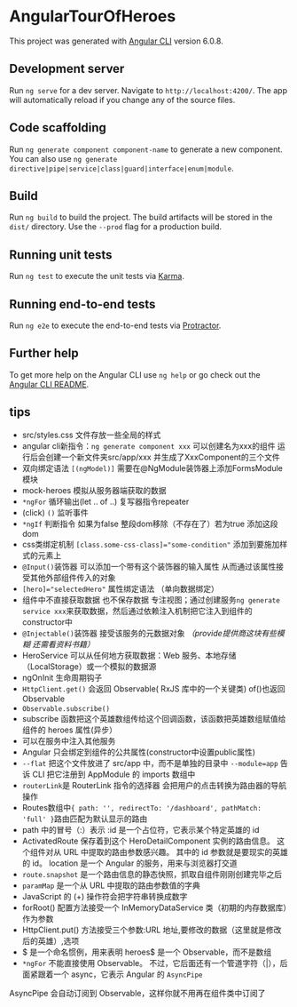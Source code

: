 # AngularTourOfHeroes

This project was generated with [Angular CLI](https://github.com/angular/angular-cli) version 6.0.8.

## Development server

Run `ng serve` for a dev server. Navigate to `http://localhost:4200/`. The app will automatically reload if you change any of the source files.

## Code scaffolding

Run `ng generate component component-name` to generate a new component. You can also use `ng generate directive|pipe|service|class|guard|interface|enum|module`.

## Build

Run `ng build` to build the project. The build artifacts will be stored in the `dist/` directory. Use the `--prod` flag for a production build.

## Running unit tests

Run `ng test` to execute the unit tests via [Karma](https://karma-runner.github.io).

## Running end-to-end tests

Run `ng e2e` to execute the end-to-end tests via [Protractor](http://www.protractortest.org/).

## Further help

To get more help on the Angular CLI use `ng help` or go check out the [Angular CLI README](https://github.com/angular/angular-cli/blob/master/README.md).

## tips
- src/styles.css 文件存放一些全局的样式
- angular cli新指令：`ng generate component xxx` 可以创建名为xxx的组件 
  运行后会创建一个新文件夹src/app/xxx 并生成了XxxComponent的三个文件
- 双向绑定语法 `[(ngModel)]` 需要在@NgModule装饰器上添加FormsModule模块
- mock-heroes 模拟从服务器端获取的数据
- `*ngFor` 循环输出(let .. of ..) 复写器指令repeater
- (click) `()` 监听事件
- `*ngIf` 判断指令 如果为false 整段dom移除（不存在了）若为true 添加这段dom
- css类绑定机制 `[class.some-css-class]="some-condition"` 添加到要施加样式的元素上
- `@Input()`装饰器 可以添加一个带有这个装饰器的输入属性 从而通过该属性接受其他外部组件传入的对象
- `[hero]="selectedHero"` 属性绑定语法 （单向数据绑定）
- 组件中不直接获取数据 也不保存数据 专注视图；通过创建服务`ng generate service xxx`来获取数据，然后通过依赖注入机制把它注入到组件的constructor中
- `@Injectable()`装饰器 接受该服务的元数据对象 _（provide提供商这块有些模糊 还需看资料书籍）_
- HeroService 可以从任何地方获取数据：Web 服务、本地存储（LocalStorage）或一个模拟的数据源
- ngOnInit 生命周期钩子
- `HttpClient.get()` 会返回 Observable( RxJS 库中的一个关键类) of()也返回Observable
- `Observable.subscribe()` 
- subscribe 函数把这个英雄数组传给这个回调函数，该函数把英雄数组赋值给组件的 heroes 属性(异步）
- 可以在服务中注入其他服务
- Angular 只会绑定到组件的公共属性(constructor中设置public属性)
- `--flat` 把这个文件放进了 src/app 中，而不是单独的目录中
  `--module=app` 告诉 CLI 把它注册到 AppModule 的 imports 数组中
- `routerLink`是 RouterLink 指令的选择器 会把用户的点击转换为路由器的导航操作
- Routes数组中`{ path: '', redirectTo: '/dashboard', pathMatch: 'full' }`路由匹配为默认显示的路由
- path 中的冒号（:）表示 :id 是一个占位符，它表示某个特定英雄的 id
- ActivatedRoute 保存着到这个 HeroDetailComponent 实例的路由信息。 这个组件对从 URL 中提取的路由参数感兴趣。 其中的 id 参数就是要现实的英雄的 id。
  location 是一个 Angular 的服务，用来与浏览器打交道
- `route.snapshot` 是一个路由信息的静态快照，抓取自组件刚刚创建完毕之后
- `paramMap` 是一个从 URL 中提取的路由参数值的字典
- JavaScript 的 (+) 操作符会把字符串转换成数字
- forRoot() 配置方法接受一个 InMemoryDataService 类（初期的内存数据库）作为参数
- HttpClient.put() 方法接受三个参数:URL 地址,要修改的数据（这里就是修改后的英雄）,选项 
- $ 是一个命名惯例，用来表明 heroes$ 是一个 Observable，而不是数组
- `*ngFor` 不能直接使用 Observable。 不过，它后面还有一个管道字符（|），后面紧跟着一个 async，它表示 Angular 的 `AsyncPipe`
 
 AsyncPipe 会自动订阅到 Observable，这样你就不用再在组件类中订阅了


